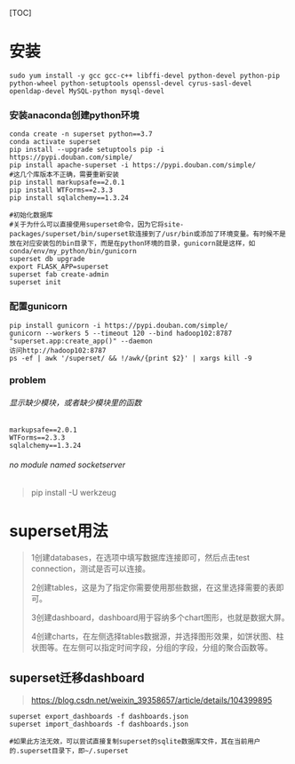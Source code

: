 [TOC]
# 安装

```
sudo yum install -y gcc gcc-c++ libffi-devel python-devel python-pip python-wheel python-setuptools openssl-devel cyrus-sasl-devel openldap-devel MySQL-python mysql-devel
```

### 安装anaconda创建python环境

```
conda create -n superset python==3.7
conda activate superset
pip install --upgrade setuptools pip -i https://pypi.douban.com/simple/
pip install apache-superset -i https://pypi.douban.com/simple/
#这几个库版本不正确，需要重新安装
pip install markupsafe==2.0.1
pip install WTForms==2.3.3
pip install sqlalchemy==1.3.24

#初始化数据库
#关于为什么可以直接使用superset命令，因为它将site-packages/superset/bin/superset软连接到了/usr/bin或添加了环境变量。有时候不是放在对应安装包的bin目录下，而是在python环境的目录，gunicorn就是这样，如conda/env/my_python/bin/gunicorn
superset db upgrade
export FLASK_APP=superset
superset fab create-admin
superset init
```

### 配置gunicorn

```
pip install gunicorn -i https://pypi.douban.com/simple/
gunicorn --workers 5 --timeout 120 --bind hadoop102:8787  "superset.app:create_app()" --daemon 
访问http://hadoop102:8787
ps -ef | awk '/superset/ && !/awk/{print $2}' | xargs kill -9
```

### problem

###### 显示缺少模块，或者缺少模块里的函数

```
markupsafe==2.0.1
WTForms==2.3.3
sqlalchemy==1.3.24
```

###### no module named socketserver
>pip install -U werkzeug

# superset用法

>1创建databases，在选项中填写数据库连接即可，然后点击test connection，测试是否可以连接。
>
>2创建tables，这是为了指定你需要使用那些数据，在这里选择需要的表即可。
>
>3创建dashboard，dashboard用于容纳多个chart图形，也就是数据大屏。
>
>4创建charts，在左侧选择tables数据源，并选择图形效果，如饼状图、柱状图等。在左侧可以指定时间字段，分组的字段，分组的聚合函数等。

## superset迁移dashboard

>https://blog.csdn.net/weixin_39358657/article/details/104399895

```
superset export_dashboards -f dashboards.json
superset import_dashboards -f dashboards.json

#如果此方法无效，可以尝试直接复制superset的sqlite数据库文件，其在当前用户的.superset目录下，即~/.superset
```



